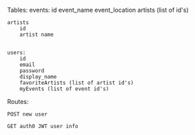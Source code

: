 
Tables: 
    events:
        id
        event_name
        event_location
        artists (list of id's)

 
    artists
        id
        artist name


    users:
        id
        email
        password
        display_name
        favoriteArtists (list of artist id's)
        myEvents (list of event id's)




    
Routes:

    POST new user

    GET auth0 JWT user info

    